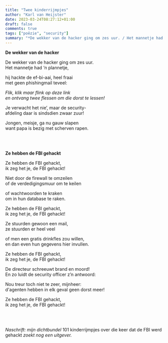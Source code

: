 ```yaml
---
title: "Twee kinderrijmpjes"
author: "Karl van Heijster"
date: 2023-03-24T08:27:12+01:00
draft: false
comments: true
tags: ["poëzie", "security"]
summary: "*De wekker van de hacker ging om zes uur. / Het mannetje had ‘n plannetje, // hij hackte de ef-bi-aai, heel fraai / met geen phishingmail teveel...*"
---
```


**De wekker van de hacker**


De wekker van de hacker ging om zes uur.
<br>
Het mannetje had ‘n plannetje,


hij hackte de ef-bi-aai, heel fraai
<br>
met geen phishingmail teveel:


*Flik, klik maar flink op deze link*
<br>
*en ontvang twee flessen om die dorst te lessen!*


Je verwacht het nie’, maar de security-
<br>
afdeling daar is sindsdien zwaar zuur!


Jongen, meisje, ga nu gauw slapen 
<br>
want papa is bezig met scherven rapen.


<br>
<br>


**Ze hebben de FBI gehackt**


Ze hebben de FBI gehackt,
<br>
ik zeg het je, de FBI gehackt!


Niet door de firewall te omzeilen
<br>
of de verdedigingsmuur om te keilen 


of wachtwoorden te kraken
<br>
om in hun database te raken.


Ze hebben de FBI gehackt,
<br>
ik zeg het je, de FBI gehackt!


Ze stuurden gewoon een mail,
<br>
ze stuurden er heel veel


of men een gratis drinkfles zou willen,
<br>
en dan even hun gegevens hier invullen.


Ze hebben de FBI gehackt,
<br>
ik zeg het je, de FBI gehackt!


De directeur schreeuwt brand en moord!
<br>
En zo luidt de security officer z’n antwoord:


Nou treur toch niet te zeer, mijnheer:
<br>
d'agenten hebben in elk geval geen dorst meer!


Ze hebben de FBI gehackt,
<br>
ik zeg het je, de FBI gehackt!


<br>
<br>


*Naschrift: mijn dichtbundel* 101 kinderrijmpjes over die keer dat de FBI werd gehackt *zoekt nog een uitgever.*
